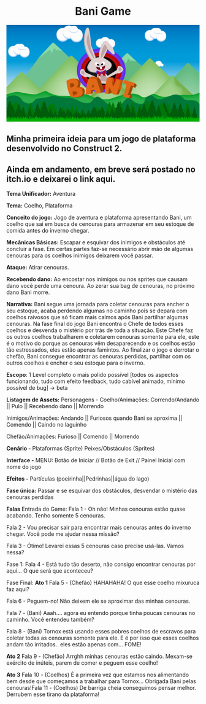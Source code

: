 # <center>Bani Game</center>

![BANI](https://raw.githubusercontent.com/Nihal182/Bani-Game/main/GeneralArts/menuprincipal/Default/000.png)

##  Minha primeira ideia para um jogo de plataforma desenvolvido no Construct 2. 
## Ainda em andamento, em breve será postado no itch.io e deixarei o link aqui.



**Tema Unificador:** Aventura

**Tema:** Coelho, Plataforma

**Conceito do jogo:** Jogo de aventura e plataforma apresentando Bani, um coelho que sai em busca de cenouras para armazenar em seu estoque de comida antes do inverno chegar.

**Mecânicas Básicas:** Escapar e esquivar dos inimigos e obstáculos até concluir a fase. Em certas partes faz-se necessário abrir mão de algumas cenouras para os coelhos inimigos deixarem você passar.

**Ataque:** Atirar cenouras.

**Recebendo dano:** Ao encostar nos inimigos ou nos sprites que causam dano você perde uma cenoura. Ao zerar sua bag de cenouras, no próximo dano Bani morre.

**Narrativa:** Bani segue uma jornada para coletar cenouras para encher o seu estoque, acaba perdendo algumas no caminho pois se depara com coelhos raivosos que só ficam mais calmos após Bani partilhar algumas cenouras. Na fase final do jogo Bani encontra o Chefe de todos esses coelhos e desvenda o mistério por trás de toda a situação. Este Chefe faz os outros coelhos trabalharem e coletarem cenouras somente para ele, este é o motivo do porque as cenouras vêm desaparecendo e os coelhos estão tão estressados, eles estão apenas famintos. Ao finalizar o jogo e derrotar o chefão, Bani consegue encontrar as cenouras perdidas, partilhar com os outros coelhos e encher o seu estoque para o inverno.

**Escopo**: 1 Level completo o mais polido possível [todos os aspectos funcionando, tudo com efeito feedback, tudo cabível animado, mínimo possível de bug] -> beta

**Listagem de Assets:** Personagens - Coelho/Animações: Correndo/Andando || Pulo || Recebendo dano || Morrendo

 Inimigos/Animações: Andando || Furiosos quando Bani se aproxima || Comendo || Caindo no laguinho

 Chefão/Animações: Furioso || Comendo || Morrendo

**Cenário -** Plataformas (Sprite) Peixes/Obstáculos (Sprites)

**Interface -** MENU: Botão de Iniciar // Botão de Exit // Painel Inicial com nome do jogo

**Efeitos -** Partículas (poeirinha||Pedrinhas||água do lago)

<b>Fase única:</b>
Passar e se esquivar dos obstáculos, desvendar o mistério das cenouras perdidas

**Falas** Entrada do Game: Fala 1 - Oh não! Minhas cenouras estão quase acabando. Tenho somente 5 cenouras.

Fala 2 - Vou precisar sair para encontrar mais cenouras antes do inverno chegar. Você pode me ajudar nessa missão?

Fala 3 - Ótimo! Levarei essas 5 cenouras caso precise usá-las. Vamos nessa?

Fase 1: Fala 4 - Está tudo tão deserto, não consigo encontrar cenouras por aqui… O que será que aconteceu?

Fase Final: **Ato 1** Fala 5 - (Chefão) HAHAHAHA! O que esse coelho mixuruca faz aqui? 

Fala 6 - Peguem-no! Não deixem ele se aproximar das minhas cenouras.

Fala 7 - (Bani) Aaah…. agora eu entendo porque tinha poucas cenouras no caminho. Você entendeu também?

Fala 8 - (Bani) Tornox está usando esses pobres coelhos de escravos para coletar todas as cenouras somente para ele. E é por isso que esses coelhos andam tão irritados.. eles estão apenas com… FOME!

**Ato 2** Fala 9 - (Chefão) Arrghh minhas cenouras estão caindo. Mexam-se exército de inúteis, parem de comer e peguem esse coelho!

**Ato 3** Fala 10 - (Coelhos) É a primeira vez que estamos nos alimentando bem desde que começamos a trabalhar para Tornox… Obrigada Bani pelas cenouras!Fala 11 - (Coelhos) De barriga cheia conseguimos pensar melhor. Derrubem esse tirano da plataforma!

